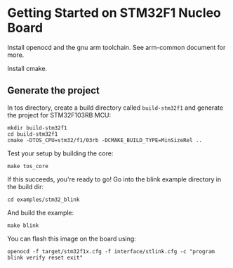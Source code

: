 # Getting Started on STM32F1 Nucleo Board

Install openocd and the gnu arm toolchain. See arm-common document for more.

Install cmake.

## Generate the project

In tos directory, create a build directory called `build-stm32f1` and generate the project for STM32F103RB MCU:

```
mkdir build-stm32f1
cd build-stm32f1
cmake -DTOS_CPU=stm32/f1/03rb -DCMAKE_BUILD_TYPE=MinSizeRel ..
```

Test your setup by building the core:

```
make tos_core
```

If this succeeds, you're ready to go! Go into the blink example directory in the build dir:

```
cd examples/stm32_blink
```

And build the example:

```
make blink
```

You can flash this image on the board using:

```
openocd -f target/stm32f1x.cfg -f interface/stlink.cfg -c "program blink verify reset exit"
```
